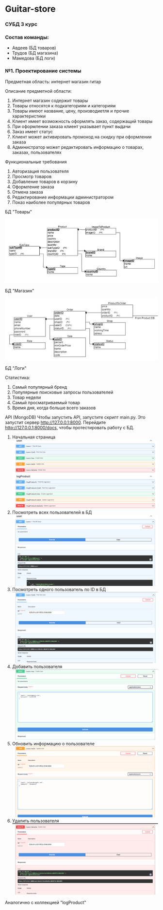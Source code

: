 # Guitar-store
### СУБД 3 курс 

### Состав команды:
- Авдеев (БД товаров)
- Трудов (БД магазина)
- Мамедова (БД логи)


### №1. Проектирование системы
Предметная область: интернет магазин гитар  

Описание предметной области:
1) Интернет магазин содержит товары
2) Товары относятся к подкатегориям и категориям
3) Товары имеют название, цену, производиетля и прочие характеристики
4) Клиент имеет возможность оформлять заказ, содержащий товары 
5) При оформлении заказа клиент указывает пункт выдачи  
6) Заказ имеет статус 
7) Клиент может активировать промокод на скидку при оформлении заказа
8) Администратор может редактировать информацию о товарах, заказах, пользователях

Функциональные требования
1) Авторизация пользователя 
2) Просмотр товаров 
3) Добавление товаров в корзину 
4) Оформление заказа 
5) Отмена заказа 
6) Редактирование информации администратором
7) Показ наиболее популярных товаров

БД "Товары"

![Реляционная схема БД "Товары"](/images/DB_Product_ERDPlus.png)

БД "Магазин"

![Реляционная схема БД "Магазин"](/images/DB_Store_ERDPlus.jpg)

БД "Логи"

Статистика:
1) Самый популярный бренд
2) Популярные поисковые запросы пользователей
3) Товар недели
4) Самый просматриваемый товар
5) Время дня, когда больше всего заказов


API (MongoDB)
Чтобы запустить API, запустите скрипт main.py. Это запустит сервер http://127.0.0.1:8000. Перейдите http://127.0.0.1:8000/docs, чтобы протестировать работу с БД.

1. Начальная страница 
![endpoints_page](/images/fastapi1.png)
2. Посмотреть всех пользователей в БД
![find_all](/images/get_all.png)
3. Посмотреть одного пользователь по ID в БД
![find_one](/images/get_one.png)
4. Добавить пользователя
![create_user](/images/create.png)
5. Обновить информацию о пользователе
![update_user](/images/update.png)
6. Удалить пользователя
![delete_user](/images/delete.png)


Аналогично с коллекцией "logProduct"























